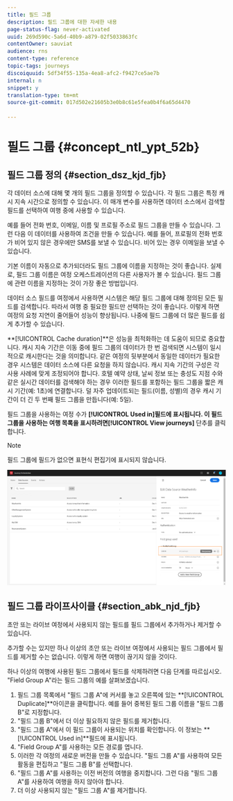 ```yaml
---
title: 필드 그룹
description: 필드 그룹에 대한 자세한 내용
page-status-flag: never-activated
uuid: 269d590c-5a6d-40b9-a879-02f5033863fc
contentOwner: sauviat
audience: rns
content-type: reference
topic-tags: journeys
discoiquuid: 5df34f55-135a-4ea8-afc2-f9427ce5ae7b
internal: n
snippet: y
translation-type: tm+mt
source-git-commit: 017d502e21605b3e0b8c61e5fea0b4f6a65d4470

---
```




# 필드 그룹 {#concept_ntl_ypt_52b}

## 필드 그룹 정의 {#section_dsz_kjd_fjb}

각 데이터 소스에 대해 몇 개의 필드 그룹을 정의할 수 있습니다. 각 필드 그룹은 특정 캐시 지속 시간으로 정의할 수 있습니다. 이 매개 변수를 사용하면 데이터 소스에서 검색할 필드를 선택하여 여행 중에 사용할 수 있습니다.

예를 들어 전화 번호, 이메일, 이름 및 프로필 주소로 필드 그룹을 만들 수 있습니다. 그런 다음 이 데이터를 사용하여 조건을 만들 수 있습니다. 예를 들어, 프로필의 전화 번호가 비어 있지 않은 경우에만 SMS를 보낼 수 있습니다. 비어 있는 경우 이메일을 보낼 수 있습니다.

기본 이름이 자동으로 추가되더라도 필드 그룹에 이름을 지정하는 것이 좋습니다. 실제로, 필드 그룹 이름은 여정 오케스트레이션의 다른 사용자가 볼 수 있습니다. 필드 그룹에 관련 이름을 지정하는 것이 가장 좋은 방법입니다.

데이터 소스 필드를 여정에서 사용하면 시스템은 해당 필드 그룹에 대해 정의된 모든 필드를 검색합니다. 따라서 여행 중 필요한 필드만 선택하는 것이 좋습니다. 이렇게 하면 여정의 요청 지연이 줄어들어 성능이 향상됩니다. 나중에 필드 그룹에 더 많은 필드를 쉽게 추가할 수 있습니다.

**[!UICONTROL Cache duration]**은 성능을 최적화하는 데 도움이 되므로 중요합니다. 캐시 지속 기간은 이동 중에 필드 그룹의 데이터가 한 번 검색되면 시스템이 일시적으로 캐시한다는 것을 의미합니다. 같은 여정의 뒷부분에서 동일한 데이터가 필요한 경우 시스템은 데이터 소스에 다른 요청을 하지 않습니다. 캐시 지속 기간의 구성은 각 사용 사례에 맞게 조정되어야 합니다. 호텔 예약 상태, 날씨 정보 또는 충성도 지점 수와 같은 실시간 데이터를 검색해야 하는 경우 이러한 필드를 포함하는 필드 그룹을 짧은 캐시 기간(예: 1초)에 연결합니다. 덜 자주 업데이트되는 필드(이름, 성별)의 경우 캐시 기간이 더 긴 두 번째 필드 그룹을 만듭니다(예: 5일).

필드 그룹을 사용하는 여정 수가 **[!UICONTROL Used in]**필드에 표시됩니다. 이 필드 그룹을 사용하는 여행 목록을 표시하려면**[!UICONTROL View journeys]** 단추를 클릭합니다.

>[!NOTE]
>
>필드 그룹에 필드가 없으면 표현식 편집기에 표시되지 않습니다.

![](../assets/journey3bis.png)

## 필드 그룹 라이프사이클 {#section_abk_njd_fjb}

초안 또는 라이브 여정에서 사용되지 않는 필드를 필드 그룹에서 추가하거나 제거할 수 있습니다.

추가할 수는 있지만 하나 이상의 초안 또는 라이브 여정에서 사용되는 필드 그룹에서 필드를 제거할 수는 없습니다. 이렇게 하면 여행이 끊기지 않을 것이다.

하나 이상의 여행에 사용된 필드 그룹에서 필드를 삭제하려면 다음 단계를 따르십시오. &quot;Field Group A&quot;라는 필드 그룹의 예를 살펴보겠습니다.

1. 필드 그룹 목록에서 &quot;필드 그룹 A&quot;에 커서를 놓고 오른쪽에 있는 **[!UICONTROL Duplicate]**아이콘을 클릭합니다. 예를 들어 중복된 필드 그룹 이름을 &quot;필드 그룹 B&quot;로 지정합니다.
1. &quot;필드 그룹 B&quot;에서 더 이상 필요하지 않은 필드를 제거합니다.
1. &quot;필드 그룹 A&quot;에서 이 필드 그룹이 사용되는 위치를 확인합니다. 이 정보는 **[!UICONTROL Used in]**필드에 표시됩니다.
1. &quot;Field Group A&quot;를 사용하는 모든 경로를 엽니다.
1. 이러한 각 여정의 새로운 버전을 만들 수 있습니다. &quot;필드 그룹 A&quot;를 사용하여 모든 활동을 편집하고 &quot;필드 그룹 B&quot;를 선택합니다.
1. &quot;필드 그룹 A&quot;를 사용하는 이전 버전의 여행을 중지합니다. 그런 다음 &quot;필드 그룹 A&quot;를 사용하여 여행을 하지 않아야 합니다.
1. 더 이상 사용되지 않는 &quot;필드 그룹 A&quot;를 제거합니다.
